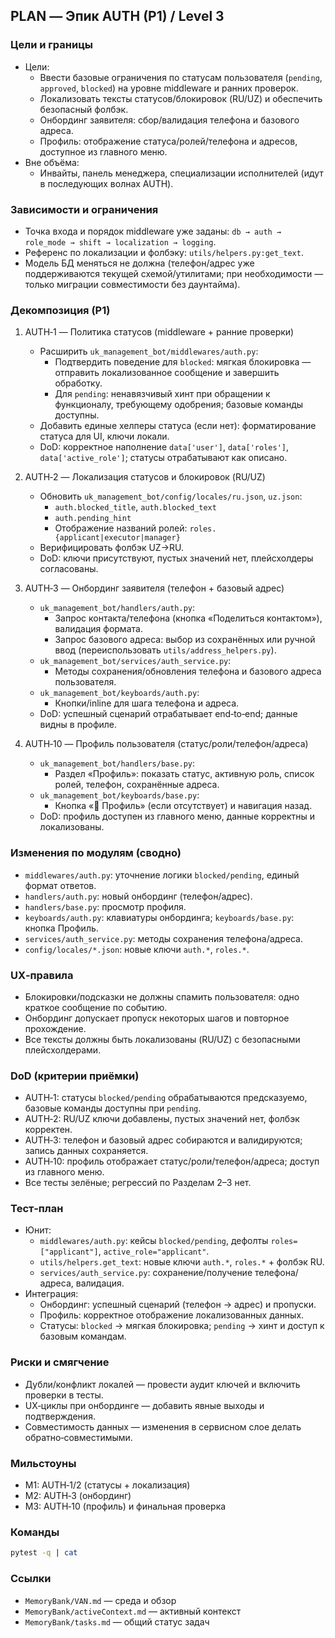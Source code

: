 ## PLAN — Эпик AUTH (P1) / Level 3

### Цели и границы
- Цели:
  - Ввести базовые ограничения по статусам пользователя (`pending`, `approved`, `blocked`) на уровне middleware и ранних проверок.
  - Локализовать тексты статусов/блокировок (RU/UZ) и обеспечить безопасный фолбэк.
  - Онбординг заявителя: сбор/валидация телефона и базового адреса.
  - Профиль: отображение статуса/ролей/телефона и адресов, доступное из главного меню.
- Вне объёма:
  - Инвайты, панель менеджера, специализации исполнителей (идут в последующих волнах AUTH).

### Зависимости и ограничения
- Точка входа и порядок middleware уже заданы: `db → auth → role_mode → shift → localization → logging`.
- Референс по локализации и фолбэку: `utils/helpers.py:get_text`.
- Модель БД меняться не должна (телефон/адрес уже поддерживаются текущей схемой/утилитами; при необходимости — только миграции совместимости без даунтайма).

### Декомпозиция (P1)
1) AUTH‑1 — Политика статусов (middleware + ранние проверки)
   - Расширить `uk_management_bot/middlewares/auth.py`:
     - Подтвердить поведение для `blocked`: мягкая блокировка — отправить локализованное сообщение и завершить обработку.
     - Для `pending`: ненавязчивый хинт при обращении к функционалу, требующему одобрения; базовые команды доступны.
   - Добавить единые хелперы статуса (если нет): форматирование статуса для UI, ключи локали.
   - DoD: корректное наполнение `data['user']`, `data['roles']`, `data['active_role']`; статусы отрабатывают как описано.

2) AUTH‑2 — Локализация статусов и блокировок (RU/UZ)
   - Обновить `uk_management_bot/config/locales/ru.json`, `uz.json`:
     - `auth.blocked_title`, `auth.blocked_text`
     - `auth.pending_hint`
     - Отображение названий ролей: `roles.{applicant|executor|manager}`
   - Верифицировать фолбэк UZ→RU.
   - DoD: ключи присутствуют, пустых значений нет, плейсхолдеры согласованы.

3) AUTH‑3 — Онбординг заявителя (телефон + базовый адрес)
   - `uk_management_bot/handlers/auth.py`:
     - Запрос контакта/телефона (кнопка «Поделиться контактом»), валидация формата.
     - Запрос базового адреса: выбор из сохранённых или ручной ввод (переиспользовать `utils/address_helpers.py`).
   - `uk_management_bot/services/auth_service.py`:
     - Методы сохранения/обновления телефона и базового адреса пользователя.
   - `uk_management_bot/keyboards/auth.py`:
     - Кнопки/inline для шага телефона и адреса.
   - DoD: успешный сценарий отрабатывает end‑to‑end; данные видны в профиле.

4) AUTH‑10 — Профиль пользователя (статус/роли/телефон/адреса)
   - `uk_management_bot/handlers/base.py`:
     - Раздел «Профиль»: показать статус, активную роль, список ролей, телефон, сохранённые адреса.
   - `uk_management_bot/keyboards/base.py`:
     - Кнопка «👤 Профиль» (если отсутствует) и навигация назад.
   - DoD: профиль доступен из главного меню, данные корректны и локализованы.

### Изменения по модулям (сводно)
- `middlewares/auth.py`: уточнение логики `blocked/pending`, единый формат ответов.
- `handlers/auth.py`: новый онбординг (телефон/адрес).
- `handlers/base.py`: просмотр профиля.
- `keyboards/auth.py`: клавиатуры онбординга; `keyboards/base.py`: кнопка Профиль.
- `services/auth_service.py`: методы сохранения телефона/адреса.
- `config/locales/*.json`: новые ключи `auth.*`, `roles.*`.

### UX‑правила
- Блокировки/подсказки не должны спамить пользователя: одно краткое сообщение по событию.
- Онбординг допускает пропуск некоторых шагов и повторное прохождение.
- Все тексты должны быть локализованы (RU/UZ) с безопасными плейсхолдерами.

### DoD (критерии приёмки)
- AUTH‑1: статусы `blocked/pending` обрабатываются предсказуемо, базовые команды доступны при `pending`.
- AUTH‑2: RU/UZ ключи добавлены, пустых значений нет, фолбэк корректен.
- AUTH‑3: телефон и базовый адрес собираются и валидируются; запись данных сохраняется.
- AUTH‑10: профиль отображает статус/роли/телефон/адреса; доступ из главного меню.
- Все тесты зелёные; регрессий по Разделам 2–3 нет.

### Тест‑план
- Юнит:
  - `middlewares/auth.py`: кейсы `blocked/pending`, дефолты `roles=["applicant"]`, `active_role="applicant"`.
  - `utils/helpers.get_text`: новые ключи `auth.*`, `roles.*` + фолбэк RU.
  - `services/auth_service.py`: сохранение/получение телефона/адреса, валидация.
- Интеграция:
  - Онбординг: успешный сценарий (телефон → адрес) и пропуски.
  - Профиль: корректное отображение локализованных данных.
  - Статусы: `blocked` → мягкая блокировка; `pending` → хинт и доступ к базовым командам.

### Риски и смягчение
- Дубли/конфликт локалей — провести аудит ключей и включить проверки в тесты.
- UX‑циклы при онбординге — добавить явные выходы и подтверждения.
- Совместимость данных — изменения в сервисном слое делать обратно‑совместимыми.

### Мильстоуны
- M1: AUTH‑1/2 (статусы + локализация)
- M2: AUTH‑3 (онбординг)
- M3: AUTH‑10 (профиль) и финальная проверка

### Команды
```bash
pytest -q | cat
```

### Ссылки
- `MemoryBank/VAN.md` — среда и обзор
- `MemoryBank/activeContext.md` — активный контекст
- `MemoryBank/tasks.md` — общий статус задач


